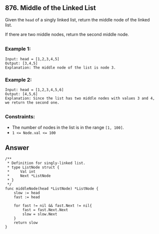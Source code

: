 ## 876. Middle of the Linked List

Given the `head` of a singly linked list, return the middle node of the linked list.

If there are two middle nodes, return the second middle node.
##

### Example 1:
```
Input: head = [1,2,3,4,5]
Output: [3,4,5]
Explanation: The middle node of the list is node 3.
```
### Example 2:
```
Input: head = [1,2,3,4,5,6]
Output: [4,5,6]
Explanation: Since the list has two middle nodes with values 3 and 4, we return the second one.
```
##
### Constraints:

- The number of nodes in the list is in the range `[1, 100]`.
- `1 <= Node.val <= 100`



## Answer
```
/**
 * Definition for singly-linked list.
 * type ListNode struct {
 *     Val int
 *     Next *ListNode
 * }
 */
func middleNode(head *ListNode) *ListNode {
    slow := head
    fast := head

    for fast != nil && fast.Next != nil{
        fast = fast.Next.Next
        slow = slow.Next
    }
    return slow
}
``` 